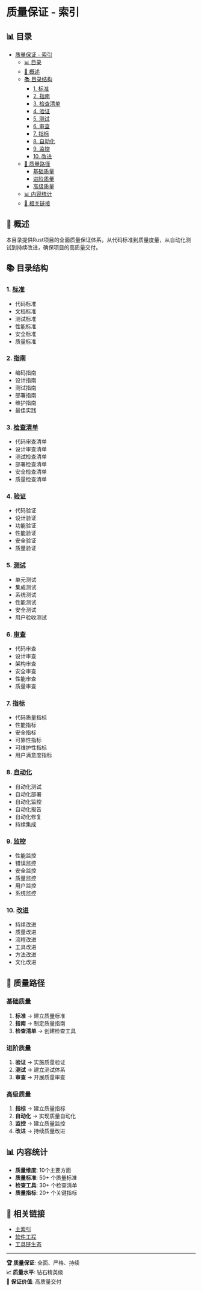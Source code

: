 ﻿# 质量保证 - 索引

## 📊 目录

- [质量保证 - 索引](#质量保证---索引)
  - [📊 目录](#-目录)
  - [🎯 概述](#-概述)
  - [📚 目录结构](#-目录结构)
    - [1. 标准](#1-标准)
    - [2. 指南](#2-指南)
    - [3. 检查清单](#3-检查清单)
    - [4. 验证](#4-验证)
    - [5. 测试](#5-测试)
    - [6. 审查](#6-审查)
    - [7. 指标](#7-指标)
    - [8. 自动化](#8-自动化)
    - [9. 监控](#9-监控)
    - [10. 改进](#10-改进)
  - [🚀 质量路径](#-质量路径)
    - [基础质量](#基础质量)
    - [进阶质量](#进阶质量)
    - [高级质量](#高级质量)
  - [📊 内容统计](#-内容统计)
  - [🔗 相关链接](#-相关链接)

## 🎯 概述

本目录提供Rust项目的全面质量保证体系，从代码标准到质量度量，从自动化测试到持续改进，确保项目的高质量交付。

## 📚 目录结构

### 1. [标准](./01_standards/)

- 代码标准
- 文档标准
- 测试标准
- 性能标准
- 安全标准
- 质量标准

### 2. [指南](./02_guidelines/)

- 编码指南
- 设计指南
- 测试指南
- 部署指南
- 维护指南
- 最佳实践

### 3. [检查清单](./03_checklists/)

- 代码审查清单
- 设计审查清单
- 测试检查清单
- 部署检查清单
- 安全检查清单
- 质量检查清单

### 4. [验证](./04_validation/)

- 代码验证
- 设计验证
- 功能验证
- 性能验证
- 安全验证
- 质量验证

### 5. [测试](./05_testing/)

- 单元测试
- 集成测试
- 系统测试
- 性能测试
- 安全测试
- 用户验收测试

### 6. [审查](./06_review/)

- 代码审查
- 设计审查
- 架构审查
- 安全审查
- 性能审查
- 质量审查

### 7. [指标](./07_metrics/)

- 代码质量指标
- 性能指标
- 安全指标
- 可靠性指标
- 可维护性指标
- 用户满意度指标

### 8. [自动化](./08_automation/)

- 自动化测试
- 自动化部署
- 自动化监控
- 自动化报告
- 自动化修复
- 持续集成

### 9. [监控](./09_monitoring/)

- 性能监控
- 错误监控
- 安全监控
- 质量监控
- 用户监控
- 系统监控

### 10. [改进](./10_improvement/)

- 持续改进
- 质量改进
- 流程改进
- 工具改进
- 方法改进
- 文化改进

## 🚀 质量路径

### 基础质量

  1. **标准** → 建立质量标准
  2. **指南** → 制定质量指南
  3. **检查清单** → 创建检查工具

### 进阶质量

  1. **验证** → 实施质量验证
  2. **测试** → 建立测试体系
  3. **审查** → 开展质量审查

### 高级质量

  1. **指标** → 建立质量指标
  2. **自动化** → 实现质量自动化
  3. **监控** → 建立质量监控
  4. **改进** → 持续质量改进

## 📊 内容统计

- **质量维度**: 10个主要方面
- **质量标准**: 50+ 个质量标准
- **检查工具**: 30+ 个检查清单
- **质量指标**: 20+ 个关键指标

## 🔗 相关链接

- [主索引](../00_master_index.md)
- [软件工程](../05_software_engineering/)
- [工具链生态](../06_toolchain_ecosystem/)

---

**🏆 质量保证**: 全面、严格、持续  
**📈 质量水平**: 钻石精英级  
**🚀 保证价值**: 高质量交付
